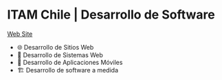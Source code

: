 # ITAM Chile  | Desarrollo de Software

[Web Site](http://www.itam.cl/)

- 🌐 Desarrollo de Sitios Web
- 🚀 Desarrollo de Sistemas Web
- 📱 Desarrollo de Aplicaciones Móviles
- 🏗️ Desarrollo de software a medida

<!---
itamchile/itamchile is a ✨ special ✨ repository because its `README.md` (this file) appears on your GitHub profile.
You can click the Preview link to take a look at your changes.
--->
